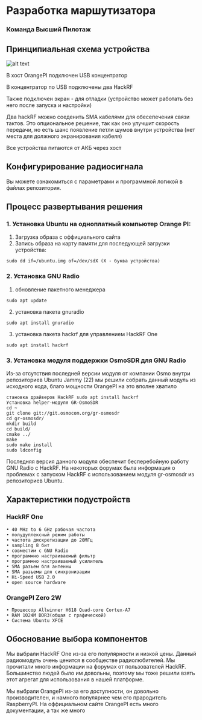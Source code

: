 # Разработка маршутизатора
### Команда Высший Пилотаж

## Принципиальная схема устройства

![alt text](image-5.png)

В хост OrangePI подключен USB концентратор

В концентратор по USB подключены два HackRF

Также подключен экран - для отладки (устройство может работать без него после запуска и настройки)

Два hackRF можно соеденить SMA кабелями для обесепечения связи тактов. Это опциональное решение, так как оно улучшит скорость передачи, но есть шанс появление петли шумов внутри устройства (нет места для должного экранирования кабеля)

Все устройства питаются от АКБ через хост

## Конфигурирование радиосигнала
Вы можете ознакомиться с параметрами и программной логикой в файлах репозитория.

## Процесс развертывания решения 
### 1. Установка Ubuntu на одноплатный компьютер Orange PI:

1. Загрузка образа с оффициального сайта
2. Запись образа на карту памяти для последующей загрузки устройства:
```shell
sudo dd if=/ubuntu.img of=/dev/sdX (X - буква устройства)
```
### 2. Установка GNU Radio
1. обновление пакетного менеджера
```shell
sudo apt update
```
2. установка пакета gnuradio
```shell
sudo apt install gnuradio
```
3. установка пакета hackrf для управлением HackRF One 
```shell
sudo apt install hackrf
```

### 3. Установка модуля поддержки OsmoSDR для GNU Radio
Из-за отсутствия последней версии модуля от компании Osmo внутри репозиториев Ubuntu Jammy (22) мы решили собрать данный модуль из исходного кода, благо мощности OrangePI на это вполне хватило
```shell
становка драйверов HackRF sudo apt install hackrf
Установка helper-модуля GR-OsmoSDR 
cd ~
git clone git://git.osmocom.org/gr-osmosdr
cd gr-osmosdr/
mkdir build
cd build/
cmake ../
make
sudo make install
sudo ldconfig
```
Последняя версия данного модуля обеспечит бесперебойную работу GNU Radio с HackRF. На некоторых форумах была информация о проблемах с запуском HackRF с использованием модуля gr-osmosdr из репозиториев Ubuntu.

## Характеристики подустройств

### HackRF One
    • 40 MHz to 6 GHz рабочая частота
    • полудуплексный режим работы
    • частота дискретизации до 20МГц
    • sampling 8 бит
    • совместим с GNU Radio
    • программно настраиваемый фильтр
    • программно настраиваемый усилитель
    • SMA разъем бля антенны
    • SMA разъемы для синхронизации 
    • Hi-Speed USB 2.0
    • open source hardware
 ### OrangePI Zero 2W
    • Процессор Allwinner H618 Quad-core Cortex-A7 
    • RAM 1024M DDR3(общая с графической)
    • Система Ubuntu XFCE


## Обоснование выбора компонентов
Мы выбрали HackRF One из-за его популярности и низкой цены. Данный радиомодуль очень ценится в сообществе радиолюбителей. Мы прочитали много информации на форумах от пользователей HackRF. Большинство людей было им довольны, поэтому мы тоже решили взять этот агрегат для использования в нашей платформе.

Мы выбрали OrangePI из-за его доступности, он довольно производителен, и намного популярнее чем его прародитель RaspberryPI. На оффициальном сайте OrangePI есть много документации, а так же много 